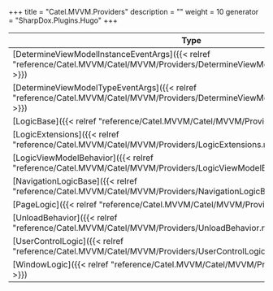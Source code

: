 

+++
title = "Catel.MVVM.Providers" 
description = ""
weight = 10
generator = "SharpDox.Plugins.Hugo"
+++

Type|Description
---|---
[DetermineViewModelInstanceEventArgs]({{&lt; relref "reference/Catel.MVVM/Catel/MVVM/Providers/DetermineViewModelInstanceEventArgs.md" &gt;}})| 
[DetermineViewModelTypeEventArgs]({{&lt; relref "reference/Catel.MVVM/Catel/MVVM/Providers/DetermineViewModelTypeEventArgs.md" &gt;}})| 
[LogicBase]({{&lt; relref "reference/Catel.MVVM/Catel/MVVM/Providers/LogicBase.md" &gt;}})| 
[LogicExtensions]({{&lt; relref "reference/Catel.MVVM/Catel/MVVM/Providers/LogicExtensions.md" &gt;}})| 
[LogicViewModelBehavior]({{&lt; relref "reference/Catel.MVVM/Catel/MVVM/Providers/LogicViewModelBehavior.md" &gt;}})| 
[NavigationLogicBase]({{&lt; relref "reference/Catel.MVVM/Catel/MVVM/Providers/NavigationLogicBase.md" &gt;}})| 
[PageLogic]({{&lt; relref "reference/Catel.MVVM/Catel/MVVM/Providers/PageLogic.md" &gt;}})| 
[UnloadBehavior]({{&lt; relref "reference/Catel.MVVM/Catel/MVVM/Providers/UnloadBehavior.md" &gt;}})| 
[UserControlLogic]({{&lt; relref "reference/Catel.MVVM/Catel/MVVM/Providers/UserControlLogic.md" &gt;}})| 
[WindowLogic]({{&lt; relref "reference/Catel.MVVM/Catel/MVVM/Providers/WindowLogic.md" &gt;}})| 

